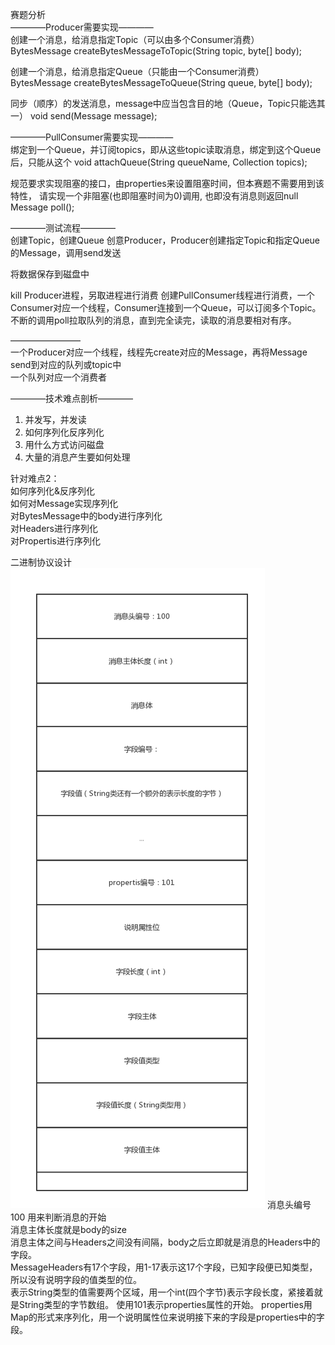 
赛题分析  
————Producer需要实现————  
创建一个消息，给消息指定Topic（可以由多个Consumer消费）  
BytesMessage createBytesMessageToTopic(String topic, byte[] body);
  
创建一个消息，给消息指定Queue（只能由一个Consumer消费）  
BytesMessage createBytesMessageToQueue(String queue, byte[] body);

同步（顺序）的发送消息，message中应当包含目的地（Queue，Topic只能选其一）
void send(Message message);  


————PullConsumer需要实现————  
绑定到一个Queue，并订阅topics，即从这些topic读取消息，绑定到这个Queue后，只能从这个
void attachQueue(String queueName, Collection<String> topics);

规范要求实现阻塞的接口，由properties来设置阻塞时间，但本赛题不需要用到该特性，
请实现一个非阻塞(也即阻塞时间为0)调用, 也即没有消息则返回null
Message poll();


————测试流程————  
创建Topic，创建Queue
创意Producer，Producer创建指定Topic和指定Queue的Message，调用send发送  

将数据保存到磁盘中  

kill Producer进程，另取进程进行消费
创建PullConsumer线程进行消费，一个Consumer对应一个线程，Consumer连接到一个Queue，可以订阅多个Topic。
不断的调用poll拉取队列的消息，直到完全读完，读取的消息要相对有序。


————————  
一个Producer对应一个线程，线程先create对应的Message，再将Message send到对应的队列或topic中  
一个队列对应一个消费者  

————技术难点剖析————  
1. 并发写，并发读
2. 如何序列化反序列化
3. 用什么方式访问磁盘
4. 大量的消息产生要如何处理

针对难点2：  
如何序列化&反序列化  
如何对Message实现序列化  
对BytesMessage中的body进行序列化    
对Headers进行序列化    
对Propertis进行序列化  

二进制协议设计  
![image](https://github.com/Jesonlee1997/open-message/raw/dev2/序列化协议.png)
消息头编号100 用来判断消息的开始  
消息主体长度就是body的size  
消息主体之间与Headers之间没有间隔，body之后立即就是消息的Headers中的字段。  
MessageHeaders有17个字段，用1-17表示这17个字段，已知字段便已知类型，所以没有说明字段的值类型的位。  
表示String类型的值需要两个区域，用一个int(四个字节)表示字段长度，紧接着就是String类型的字节数组。
使用101表示properties属性的开始。
properties用Map的形式来序列化，用一个说明属性位来说明接下来的字段是properties中的字段。
